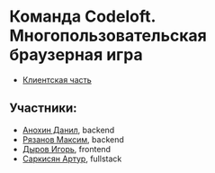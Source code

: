 # Команда Codeloft. Многопользовательская браузерная игра

- [Клиентская часть](https://github.com/frontend-park-mail-ru/2018_2_codeloft)  

## Участники:
- [Анохин Данил](https://github.com/Malefaro), backend  
- [Рязанов Максим](https://github.com/RyazMax), backend  
- [Дыров Игорь](https://github.com/igor-dyrov), frontend  
- [Саркисян Артур](https://github.com/Arthurunique24), fullstack  